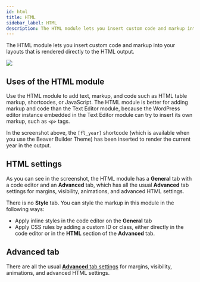 ```yaml
---
id: html
title: HTML
sidebar_label: HTML
description: The HTML module lets you insert custom code and markup into your layouts, rendered directly in the HTML output. 
---
```


The HTML module lets you insert custom code and markup into your layouts that is rendered directly to the HTML output.

![](/img/html-module-1.png)

## Uses of the HTML module

Use the HTML module to add text, markup, and code such as HTML table markup,
shortcodes, or JavaScript. The HTML module is better for adding markup and
code than the Text Editor module, because the WordPress editor instance
embedded in the Text Editor module can try to insert its own markup, such as
`<p>` tags.

In the screenshot above, the `[fl_year]` shortcode (which is available when
you use the Beaver Builder Theme) has been inserted to render the current year
in the output.

##  HTML settings

As you can see in the screenshot, the HTML module has a **General** tab with a
code editor and an **Advanced** tab, which has all the usual **Advanced** tab
settings for margins, visibility, animations, and advanced HTML settings.

There is no **Style** tab. You can style the markup in this module in the
following ways:

  * Apply inline styles in the code editor on the **General** tab
  * Apply CSS rules by adding a custom ID or class, either directly in the code editor or in the **HTML** section of the **Advanced** tab.

## Advanced tab

There are all the usual [**Advanced** tab settings](/beaver-builder/layouts/advanced-tab-rows-columns-modules.md) for margins, visibility, animations, and advanced HTML settings.


